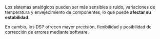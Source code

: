 Los sistemas analógicos pueden ser más sensibles a ruido, variaciones de temperatura y envejecimiento de componentes, lo que puede **afectar su estabilidad**. 

En cambio, los DSP ofrecen mayor precisión, flexibilidad y posibilidad de corrección de errores mediante software.